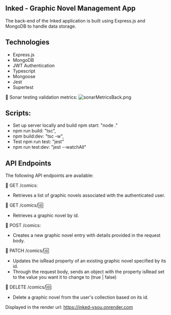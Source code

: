 ## Inked - Graphic Novel Management App

The back-end of the Inked application is built using Express.js and MongoDB to handle data storage.

## Technologies

- Express.js
- MongoDB
- JWT Authentication
- Typescript
- Mongoose
- Jest
- Supertest

:small_orange_diamond: Sonar testing validation metrics:
![sonarMetricsBack.png](https://media.discordapp.net/attachments/1145433728835923978/1154151161209815212/sonarMetricsBack.png?width=1341&height=662)

## Scripts:

- Set up server locally and build npm start: "node ."
- npm run build: "tsc",
- npm build:dev: "tsc -w",
- Test npm run test: "jest"
- npm run test:dev: "jest --watchAll"

## API Endpoints

The following API endpoints are available:

:small_orange_diamond: GET /comics:

- Retrieves a list of graphic novels associated with the authenticated user.

:small_orange_diamond: GET /comics/:id:

- Retrieves a graphic novel by id.

:small_orange_diamond: POST /comics:

- Creates a new graphic novel entry with details provided in the request body.

:small_orange_diamond: PATCH /comics/:id:

- Updates the isRead property of an existing graphic novel specified by its id.
- Through the request body, sends an object with the property isRead set to the value you want it to change to (true | false)

:small_orange_diamond: DELETE /comics/:id::

- Delete a graphic novel from the user's collection based on its id.

Displayed in the render url: https://inked-vsou.onrender.com
